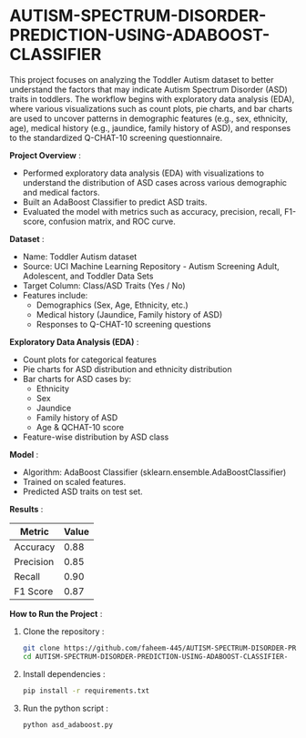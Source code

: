# AUTISM-SPECTRUM-DISORDER-PREDICTION-USING-ADABOOST-CLASSIFIER

This project focuses on analyzing the Toddler Autism dataset to better understand the factors that may indicate Autism Spectrum Disorder (ASD) traits in toddlers. The workflow begins with exploratory data analysis (EDA), where various visualizations such as count plots, pie charts, and bar charts are used to uncover patterns in demographic features (e.g., sex, ethnicity, age), medical history (e.g., jaundice, family history of ASD), and responses to the standardized Q-CHAT-10 screening questionnaire.

**Project Overview** :
- Performed exploratory data analysis (EDA) with visualizations to understand the distribution of ASD cases across various demographic and medical factors.
- Built an AdaBoost Classifier to predict ASD traits.
- Evaluated the model with metrics such as accuracy, precision, recall, F1-score, confusion matrix, and ROC curve.

**Dataset** :
- Name: Toddler Autism dataset
- Source: UCI Machine Learning Repository - Autism Screening Adult, Adolescent, and Toddler Data Sets
- Target Column: Class/ASD Traits (Yes / No)
- Features include:
   - Demographics (Sex, Age, Ethnicity, etc.)
   - Medical history (Jaundice, Family history of ASD)
   - Responses to Q-CHAT-10 screening questions

**Exploratory Data Analysis (EDA)** :
- Count plots for categorical features
- Pie charts for ASD distribution and ethnicity distribution
- Bar charts for ASD cases by:
    - Ethnicity
    - Sex
    - Jaundice
    - Family history of ASD
    - Age & QCHAT-10 score
- Feature-wise distribution by ASD class

**Model** :
- Algorithm: AdaBoost Classifier (sklearn.ensemble.AdaBoostClassifier)
- Trained on scaled features.
- Predicted ASD traits on test set.

**Results** :

| Metric    | Value |
| --------- | ----- |
| Accuracy  | 0.88  |
| Precision | 0.85  |
| Recall    | 0.90  |
| F1 Score  | 0.87  |


**How to Run the Project** :
1. Clone the repository :

   ```bash
   git clone https://github.com/faheem-445/AUTISM-SPECTRUM-DISORDER-PREDICTION-USING-ADABOOST-CLASSIFIER-.git
   cd AUTISM-SPECTRUM-DISORDER-PREDICTION-USING-ADABOOST-CLASSIFIER-
   ```

2. Install dependencies :

   ```bash
   pip install -r requirements.txt
     ```

3. Run the python script :

   ```bash
   python asd_adaboost.py   
   ```




